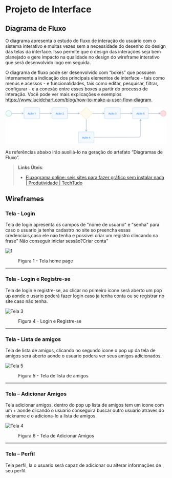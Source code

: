
# Projeto de Interface

## Diagrama de Fluxo

O diagrama apresenta o estudo do fluxo de interação do usuário com o sistema interativo e  muitas vezes sem a necessidade do desenho do design das telas da interface. Isso permite que o design das interações seja bem planejado e gere impacto na qualidade no design do wireframe interativo que será desenvolvido logo em seguida.

O diagrama de fluxo pode ser desenvolvido com “boxes” que possuem internamente a indicação dos principais elementos de interface - tais como menus e acessos - e funcionalidades, tais como editar, pesquisar, filtrar, configurar - e a conexão entre esses boxes a partir do processo de interação. Você pode ver mais explicações e exemplos https://www.lucidchart.com/blog/how-to-make-a-user-flow-diagram.

![Exemplo de Diagrama de Fluxo](img/diagramafluxo2.jpg)

As referências abaixo irão auxiliá-lo na geração do artefato “Diagramas de Fluxo”.

> **Links Úteis**:
> - [Fluxograma online: seis sites para fazer gráfico sem instalar nada | Produtividade | TechTudo](https://www.techtudo.com.br/listas/2019/03/fluxograma-online-seis-sites-para-fazer-grafico-sem-instalar-nada.ghtml)

## Wireframes
<h3><b>Tela - Login</b></h3>
<p>Tela de login apresenta os campos de "nome de usuario" e "senha" para caso o usuario ja tenha cadastro no site so preencha essas credenciais,caso ele nao tenha e possivel criar um registro clincando na frase" Não conseguir iniciar sessão?Criar conta" </p>
  
![1](https://github.com/ICEI-PUC-Minas-PMV-ADS/pmv-ads-2024-1-e3-proj-mov-t7-g2/assets/144962568/1a634c67-48d7-4d7b-86dc-b0d40072707d)


<figure> 
  <figcaption>Figura 1 - Tela home page
</figure> 
<hr>
<h3><b>Tela - Login e Registre-se</b></h3>
<p>Tela de login e registre-se, ao clicar no primeiro icone será  aberto um pop up aonde o usario poderá fazer login caso ja tenha conta ou se registrar no site caso não tenha.</p>

 ![Tela 3](https://github.com/ICEI-PUC-Minas-PMV-ADS/pmv-ads-2023-2-e1-proj-web-t4-group_4/assets/144962568/c18f2b0d-b102-4834-93f2-86bf3af00240)
  
<figure> 
  <figcaption> Figura 4 - Login e Registre-se
</figure> 
<hr>

<h3><b>Tela - Lista de amigos</b></h3>
<p>Tela de lista de amigos, clicando no segundo icone o pop up da tela de amigos será aberto aonde o usuario podera ver seus amigos adicionados.</p>


![Tela 5](https://github.com/ICEI-PUC-Minas-PMV-ADS/pmv-ads-2023-2-e1-proj-web-t4-group_4/assets/144962568/1a5b0aac-5bfb-4db5-a74f-42c3ac41692d)


  
<figure>  
    <figcaption>Figura 5 - Tela de lista de amigos     
</figure> 
<hr>

<h3><b>Tela – Adicionar Amigos</b></h3>
<p>Tela adicionar amigos, dentro do pop up lista de amigos tem um icone com um + aonde clicando o usuario conseguira buscar outro usuario atraves do nickname e o adiciona-lo a lista de amigos. </p>
  
![Tela 4](https://github.com/ICEI-PUC-Minas-PMV-ADS/pmv-ads-2023-2-e1-proj-web-t4-group_4/assets/144962568/37a9631c-db56-4088-83d0-951ec22193d5)


<figure> 
    <figcaption>Figura 6 - Tela de Adicionar Amigos
</figure>
<hr>

<h3><b>Tela – Perfil</b></h3>
<p>Tela perfil, la o usuario será capaz de adicionar ou alterar informações de seu perfil.</p>


